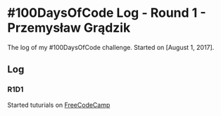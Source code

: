# #100DaysOfCode Log - Round 1 - Przemysław Grądzik
 
The log of my #100DaysOfCode challenge. Started on [August 1, 2017].
 
## Log
 
### R1D1 
Started tuturials on [FreeCodeCamp](https://www.freecodecamp.org)
